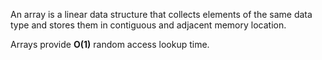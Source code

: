An array is a linear data structure that collects elements of the same data type and stores them in contiguous and adjacent memory location.

Arrays provide **O(1)** random access lookup time.